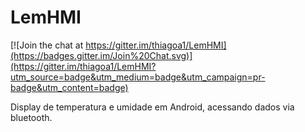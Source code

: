 LemHMI
======

[![Join the chat at https://gitter.im/thiagoa1/LemHMI](https://badges.gitter.im/Join%20Chat.svg)](https://gitter.im/thiagoa1/LemHMI?utm_source=badge&utm_medium=badge&utm_campaign=pr-badge&utm_content=badge)

Display de temperatura e umidade em Android, acessando dados via bluetooth.
